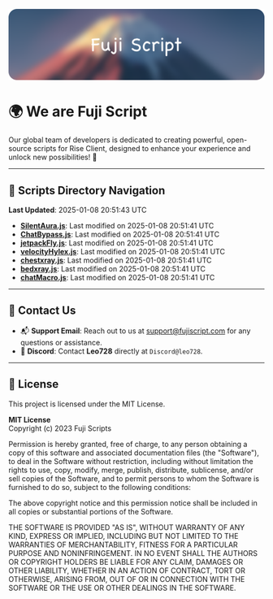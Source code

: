 ![Banner](.github/b.webp)

# 🌍 **We are Fuji Script**

Our global team of developers is dedicated to creating powerful, open-source scripts for Rise Client, designed to enhance your experience and unlock new possibilities! 🌟

---
<!-- SCRIPTS_NAVIGATION_START -->
## 📂 **Scripts Directory Navigation**

**Last Updated**: 2025-01-08 20:51:43 UTC

- **[SilentAura.js](scripts/SilentAura.js)**: Last modified on 2025-01-08 20:51:41 UTC
- **[ChatBypass.js](scripts/ChatBypass.js)**: Last modified on 2025-01-08 20:51:41 UTC
- **[jetpackFly.js](scripts/jetpackFly.js)**: Last modified on 2025-01-08 20:51:41 UTC
- **[velocityHylex.js](scripts/velocityHylex.js)**: Last modified on 2025-01-08 20:51:41 UTC
- **[chestxray.js](scripts/chestxray.js)**: Last modified on 2025-01-08 20:51:41 UTC
- **[bedxray.js](scripts/bedxray.js)**: Last modified on 2025-01-08 20:51:41 UTC
- **[chatMacro.js](scripts/chatMacro.js)**: Last modified on 2025-01-08 20:51:41 UTC

<!-- SCRIPTS_NAVIGATION_END -->

---

## 💬 **Contact Us**  
- 📬 **Support Email**: Reach out to us at [support@fujiscript.com](mailto:support@fujiscript.com) for any questions or assistance.  
- 💬 **Discord**: Contact **Leo728** directly at `Discord@leo728`.

---

## 📜 **License**

This project is licensed under the MIT License.  

**MIT License**  
Copyright (c) 2023 Fuji Scripts  

Permission is hereby granted, free of charge, to any person obtaining a copy of this software and associated documentation files (the "Software"), to deal in the Software without restriction, including without limitation the rights to use, copy, modify, merge, publish, distribute, sublicense, and/or sell copies of the Software, and to permit persons to whom the Software is furnished to do so, subject to the following conditions:  

The above copyright notice and this permission notice shall be included in all copies or substantial portions of the Software.  

THE SOFTWARE IS PROVIDED "AS IS", WITHOUT WARRANTY OF ANY KIND, EXPRESS OR IMPLIED, INCLUDING BUT NOT LIMITED TO THE WARRANTIES OF MERCHANTABILITY, FITNESS FOR A PARTICULAR PURPOSE AND NONINFRINGEMENT. IN NO EVENT SHALL THE AUTHORS OR COPYRIGHT HOLDERS BE LIABLE FOR ANY CLAIM, DAMAGES OR OTHER LIABILITY, WHETHER IN AN ACTION OF CONTRACT, TORT OR OTHERWISE, ARISING FROM, OUT OF OR IN CONNECTION WITH THE SOFTWARE OR THE USE OR OTHER DEALINGS IN THE SOFTWARE.  
